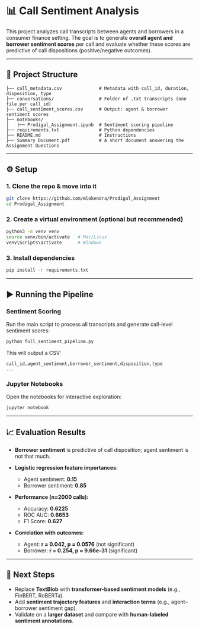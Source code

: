 

# 📊 Call Sentiment Analysis

This project analyzes call transcripts between agents and borrowers in a consumer finance setting.
The goal is to generate **overall agent and borrower sentiment scores** per call and evaluate whether these scores are predictive of call dispositions (positive/negative outcomes).

---

## 📂 Project Structure

```
├── call_metadata.csv              # Metadata with call_id, duration, disposition, type
├── conversations/                 # Folder of .txt transcripts (one file per call_id)
├── call_sentiment_scores.csv      # Output: agent & borrower sentiment scores
├── notebooks/
│   ├── Prodigal_Assignment.ipynb  # Sentiment scoring pipeline
├── requirements.txt               # Python dependencies
├── README.md                      # Instructions 
├── Summary Document.pdf           # A short document answering the Assignment Questions
```

---

## ⚙️ Setup

### 1. Clone the repo & move into it

```bash
git clone https://github.com/mlokendra/Prodigal_Assignment
cd Prodigal_Assignment
```

### 2. Create a virtual environment (optional but recommended)

```bash
python3 -m venv venv
source venv/bin/activate   # Mac/Linux
venv\Scripts\activate      # Windows
```

### 3. Install dependencies

```bash
pip install -r requirements.txt
```

---

## ▶️ Running the Pipeline

### Sentiment Scoring

Run the main script to process all transcripts and generate call-level sentiment scores:

```bash
python full_sentiment_pipeline.py
```

This will output a CSV:

```
call_id,agent_sentiment,borrower_sentiment,disposition,type
...
```

### Jupyter Notebooks

Open the notebooks for interactive exploration:

```bash
jupyter notebook
```

---

## 📈 Evaluation Results

* **Borrower sentiment** is predictive of call disposition; agent sentiment is not that much.
* **Logistic regression feature importances**:

  * Agent sentiment: **0.15**
  * Borrower sentiment: **0.85**
* **Performance (n=2000 calls):**

  * Accuracy: **0.6225**
  * ROC AUC: **0.6653**
  * F1 Score: **0.627**
* **Correlation with outcomes:**

  * Agent: **r = 0.042, p = 0.0576** (not significant)
  * Borrower: **r = 0.254, p ≈ 9.66e-31** (significant)

---

## 🔮 Next Steps

* Replace **TextBlob** with **transformer-based sentiment models** (e.g., FinBERT, RoBERTa).
* Add **sentiment trajectory features** and **interaction terms** (e.g., agent–borrower sentiment gap).
* Validate on a **larger dataset** and compare with **human-labeled sentiment annotations**.


